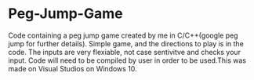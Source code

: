 # Peg-Jump-Game

Code containing a peg jump game created by me in C/C++(google peg jump for further details). Simple game, and the directions to play is in the code. The inputs are very flexiable, not case sentivitve and checks your input. Code will need to be compiled by user in order to be used.This was made on Visual Studios on Windows 10.
